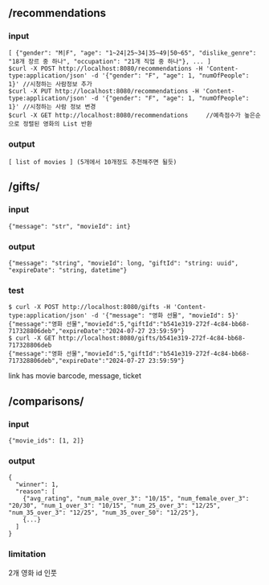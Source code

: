 
## /recommendations

### input
```
[ {"gender": "M|F", "age": "1~24|25~34|35~49|50~65", "dislike_genre": "18개 장르 중 하나", "occupation": "21개 직업 중 하나"}, ... ]
$curl -X POST http://localhost:8080/recommendations -H 'Content-type:application/json' -d '{"gender": "F", "age": 1, "numOfPeople": 1}' //시청하는 사람정보 추가
$curl -X PUT http://localhost:8080/recommendations -H 'Content-type:application/json' -d '{"gender": "F", "age": 1, "numOfPeople": 1}' //시청하는 사람 정보 변경
$curl -X GET http://localhost:8080/recommendations     //예측점수가 높은순으로 정렬된 영화의 List 반환
```
### output
```
[ list of movies ] (5개에서 10개정도 추천해주면 될듯)
```


## /gifts/

### input
```
{"message": "str", "movieId": int}
```
### output
```
{"message": "string", "movieId": long, "giftId": "string: uuid", "expireDate": "string, datetime"}
```
### test
```
$ curl -X POST http://localhost:8080/gifts -H 'Content-type:application/json' -d '{"message": "영화 선물", "movieId": 5}'
{"message":"영화 선물","movieId":5,"giftId":"b541e319-272f-4c84-bb68-717328806deb","expireDate":"2024-07-27 23:59:59"}
$ curl -X GET http://localhost:8080/gifts/b541e319-272f-4c84-bb68-717328806deb
{"message":"영화 선물","movieId":5,"giftId":"b541e319-272f-4c84-bb68-717328806deb","expireDate":"2024-07-27 23:59:59"}
```

link has movie barcode, message, ticket

## /comparisons/

### input
```
{"movie_ids": [1, 2]}
```
### output
```
{
  "winner": 1,
  "reason": [
    {"avg_rating", "num_male_over_3": "10/15", "num_female_over_3": "20/30", "num_1_over_3": "10/15", "num_25_over_3": "12/25", "num_35_over_3": "12/25", "num_35_over_50": "12/25"},
    {...}
  ]
}
```
### limitation
2개 영화 id 인풋
